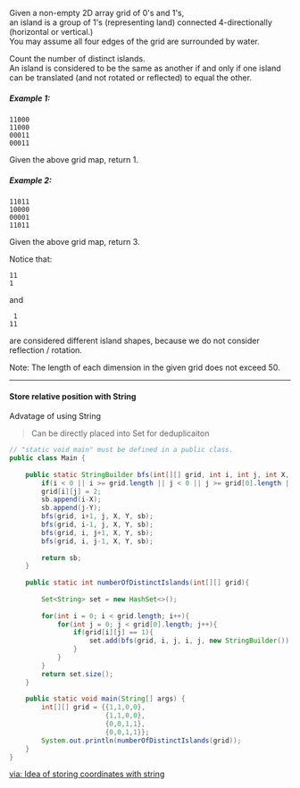 Given a non-empty 2D array grid of 0's and 1's,   
an island is a group of 1's (representing land) connected 4-directionally (horizontal or vertical.)   
You may assume all four edges of the grid are surrounded by water.

Count the number of distinct islands.   
An island is considered to be the same as another if and only if one island can be translated (and not rotated or reflected) to equal the other.  


##### Example 1:
```
11000  
11000  
00011  
00011  
```
Given the above grid map, return 1.  


##### Example 2:  
```
11011  
10000  
00001  
11011  
```
Given the above grid map, return 3.  


Notice that:  
```
11  
1  
```
and  
```
 1  
11 
```
are considered different island shapes, because we do not consider reflection / rotation.  

Note: The length of each dimension in the given grid does not exceed 50.

***

#### Store relative position with String

Advatage of using String
> Can be directly placed into Set for deduplicaiton

```java
// "static void main" must be defined in a public class.
public class Main {
    
    public static StringBuilder bfs(int[][] grid, int i, int j, int X, int Y, StringBuilder sb){
        if(i < 0 || i >= grid.length || j < 0 || j >= grid[0].length || grid[i][j] != 1) return sb;
        grid[i][j] = 2;
        sb.append(i-X);
        sb.append(j-Y);
        bfs(grid, i+1, j, X, Y, sb);
        bfs(grid, i-1, j, X, Y, sb);
        bfs(grid, i, j+1, X, Y, sb);
        bfs(grid, i, j-1, X, Y, sb);
        
        return sb;
    }
    
    public static int numberOfDistinctIslands(int[][] grid){
        
        Set<String> set = new HashSet<>();
        
        for(int i = 0; i < grid.length; i++){
            for(int j = 0; j < grid[0].length; j++){
                if(grid[i][j] == 1){
                    set.add(bfs(grid, i, j, i, j, new StringBuilder()).toString());
                }
            }
        }
        return set.size();
    }
    
    public static void main(String[] args) {
        int[][] grid = {{1,1,0,0},
                        {1,1,0,0},
                        {0,0,1,1},
                        {0,0,1,1}};
        System.out.println(numberOfDistinctIslands(grid));
    }
}
```
[via: Idea of storing coordinates with string](https://www.cnblogs.com/grandyang/p/7698778.html)
